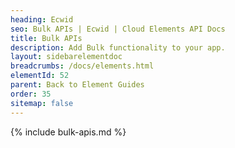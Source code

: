 ```yaml
---
heading: Ecwid
seo: Bulk APIs | Ecwid | Cloud Elements API Docs
title: Bulk APIs
description: Add Bulk functionality to your app.
layout: sidebarelementdoc
breadcrumbs: /docs/elements.html
elementId: 52
parent: Back to Element Guides
order: 35
sitemap: false
---
```


{% include bulk-apis.md %}
